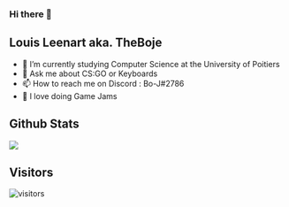 ### Hi there 👋 
## Louis Leenart aka. TheBoje

- 🔭 I’m currently studying Computer Science at the University of Poitiers
- 💬 Ask me about CS:GO or Keyboards
- 📫 How to reach me on Discord : Bo-J#2786
- 🎯 I love doing Game Jams 


## Github Stats
<a href="https://github-readme-stats.vercel.app/api?username=TheBoje&show_icons=true&theme=dark&count_private=true">
  <img align="center" src="https://github-readme-stats.vercel.app/api?username=TheBoje&show_icons=true&theme=dark&count_private=true" />
</a>

## Visitors
![visitors](https://visitor-badge.glitch.me/badge?page_id=TheBoje)
